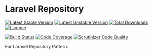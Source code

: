 Laravel Repository
===

[![Latest Stable Version](https://poser.pugx.org/wandu/laravel-repository/v/stable.svg)](https://packagist.org/packages/wandu/laravel-repository)
[![Latest Unstable Version](https://poser.pugx.org/wandu/laravel-repository/v/unstable.svg)](https://packagist.org/packages/wandu/laravel-repository)
[![Total Downloads](https://poser.pugx.org/wandu/laravel-repository/downloads.svg)](https://packagist.org/packages/wandu/laravel-repository)
[![License](https://poser.pugx.org/wandu/laravel-repository/license.svg)](https://packagist.org/packages/wandu/laravel-repository)

[![Build Status](https://img.shields.io/travis/Wandu/LaravelRepository/master.svg)](https://travis-ci.org/Wandu/LaravelRepository)
[![Code Coverage](https://scrutinizer-ci.com/g/Wandu/LaravelRepository/badges/coverage.png?b=master)](https://scrutinizer-ci.com/g/Wandu/LaravelRepository/?branch=master)
[![Scrutinizer Code Quality](https://scrutinizer-ci.com/g/Wandu/LaravelRepository/badges/quality-score.png?b=master)](https://scrutinizer-ci.com/g/Wandu/LaravelRepository/?branch=master)

For Laravel Repository Pattern.
